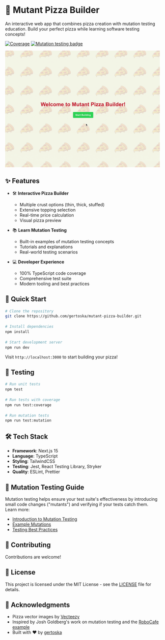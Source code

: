 # 🍕 Mutant Pizza Builder

An interactive web app that combines pizza creation with mutation testing education. Build your perfect pizza while learning software testing concepts!

[![Coverage](https://sonarcloud.io/api/project_badges/measure?project=gertoska_mutant-pizza-builder&metric=coverage)](https://sonarcloud.io/summary/new_code?id=gertoska_mutant-pizza-builder)
[![Mutation testing badge](https://img.shields.io/endpoint?style=flat&url=https%3A%2F%2Fbadge-api.stryker-mutator.io%2Fgithub.com%2Fgertoska%2Fmutant-pizza-builder%2Fmain)](https://dashboard.stryker-mutator.io/reports/github.com/gertoska/mutant-pizza-builder/main)

![Pizza Builder Demo](public/demo.gif)

## ✨ Features

- 🛠️ **Interactive Pizza Builder**
  - Multiple crust options (thin, thick, stuffed)
  - Extensive topping selection
  - Real-time price calculation
  - Visual pizza preview

- 📚 **Learn Mutation Testing**
  - Built-in examples of mutation testing concepts
  - Tutorials and explanations
  - Real-world testing scenarios

- 💻 **Developer Experience**
  - 100% TypeScript code coverage
  - Comprehensive test suite
  - Modern tooling and best practices

## 🚀 Quick Start

```bash
# Clone the repository
git clone https://github.com/gertoska/mutant-pizza-builder.git

# Install dependencies
npm install

# Start development server
npm run dev
```

Visit `http://localhost:3000` to start building your pizza!

## 🧪 Testing

```bash
# Run unit tests
npm test

# Run tests with coverage
npm run test:coverage

# Run mutation tests
npm run test:mutation
```

## 🛠️ Tech Stack

- **Framework**: Next.js 15
- **Language**: TypeScript
- **Styling**: TailwindCSS
- **Testing**: Jest, React Testing Library, Stryker
- **Quality**: ESLint, Prettier

## 📖 Mutation Testing Guide

Mutation testing helps ensure your test suite's effectiveness by introducing small code changes ("mutants") and verifying if your tests catch them. Learn more:

- [Introduction to Mutation Testing](docs/mutation-testing.md)
- [Example Mutations](docs/example-mutations.md)
- [Testing Best Practices](docs/testing-practices.md)

## 🤝 Contributing

Contributions are welcome!

## 📜 License

This project is licensed under the MIT License - see the [LICENSE](LICENSE) file for details.

## 🙏 Acknowledgments

- Pizza vector images by [Vecteezy](https://www.vecteezy.com)
- Inspired by Josh Goldberg's work on mutation testing and the [RoboCafe example](https://github.com/JoshuaKGoldberg/robocafe-example)
- Built with ❤️ by [gertoska](https://github.com/gertoska)
